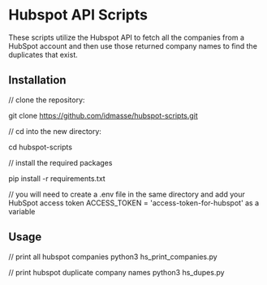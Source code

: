 # Hubspot API Scripts

These scripts utilize the Hubspot API to fetch all the companies from a HubSpot account and then use those returned company names to find the duplicates that exist. 

## Installation

// clone the repository:

git clone https://github.com/idmasse/hubspot-scripts.git

// cd into the new directory:

cd hubspot-scripts

// install the required packages

pip install -r requirements.txt

// you will need to create a .env file in the same directory and add your HubSpot access token ACCESS_TOKEN = 'access-token-for-hubspot' as a variable

## Usage

// print all hubspot companies
python3 hs_print_companies.py

// print hubspot duplicate company names
python3 hs_dupes.py